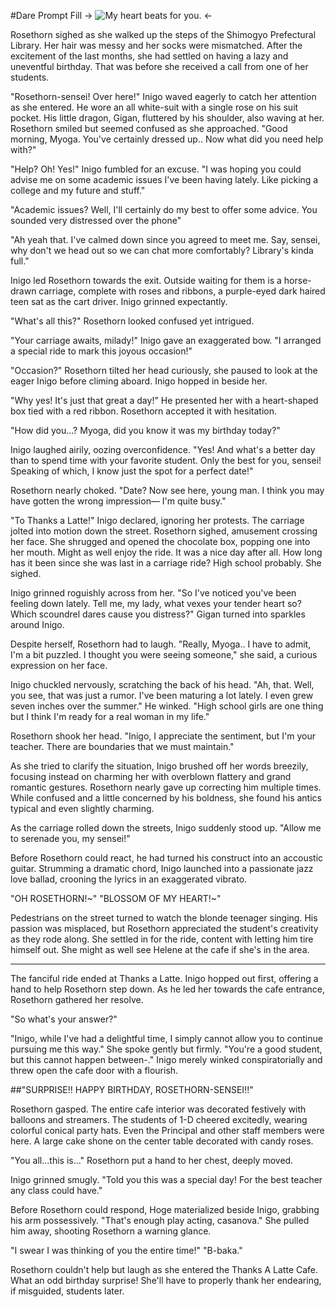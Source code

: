#Dare Prompt Fill
-> ![My heart beats for you.](https://31.media.tumblr.com/112c58519007f71fe23b7615f759b668/tumblr_inline_n6gk4sQG4T1sdgkr8.gif) <-

Rosethorn sighed as she walked up the steps of the Shimogyo Prefectural Library. Her hair was messy and her socks were mismatched. After the excitement of the last months, she had settled on having a lazy and uneventful birthday. That was before she received a call from one of her students.

"Rosethorn-sensei! Over here!" Inigo waved eagerly to catch her attention as she entered. He wore an all white-suit with a single rose on his suit pocket. His little dragon, Gigan, fluttered by his shoulder, also waving at her. Rosethorn smiled but seemed confused as she approached. "Good morning, Myoga. You've certainly dressed up.. Now what did you need help with?"

"Help? Oh! Yes!" Inigo fumbled for an excuse. "I was hoping you could advise me on some academic issues I've been having lately. Like picking a college and my future and stuff."

"Academic issues? Well, I'll certainly do my best to offer some advice. You sounded very distressed over the phone"

"Ah yeah that. I've calmed down since you agreed to meet me. Say, sensei, why don't we head out so we can chat more comfortably? Library's kinda full." 

Inigo led Rosethorn towards the exit. Outside waiting for them is a horse-drawn carriage, complete with roses and ribbons, a purple-eyed dark haired teen sat as the cart driver. Inigo grinned expectantly.

"What's all this?" Rosethorn looked confused yet intrigued.

"Your carriage awaits, milady!" Inigo gave an exaggerated bow. "I arranged a special ride to mark this joyous occasion!"

"Occasion?" Rosethorn tilted her head curiously, she paused to look at the eager Inigo before climing aboard. Inigo hopped in beside her.

"Why yes! It's just that great a day!" He presented her with a heart-shaped box tied with a red ribbon. Rosethorn accepted it with hesitation.

"How did you...? Myoga, did you know it was my birthday today?"

Inigo laughed airily, oozing overconfidence. "Yes! And what's a better day than to spend time with your favorite student. Only the best for you, sensei! Speaking of which, I know just the spot for a perfect date!"

Rosethorn nearly choked. "Date? Now see here, young man. I think you may have gotten the wrong impression— I'm quite busy."

"To Thanks a Latte!" Inigo declared, ignoring her protests. The carriage jolted into motion down the street. Rosethorn sighed, amusement crossing her face. She shrugged and opened the chocolate box, popping one into her mouth. Might as well enjoy the ride. It was a nice day after all. How long has it been since she was last in a carriage ride? High school probably. She sighed.

Inigo grinned roguishly across from her. "So I've noticed you've been feeling down lately. Tell me, my lady, what vexes your tender heart so? Which scoundrel dares cause you distress?" Gigan turned into sparkles around Inigo.

Despite herself, Rosethorn had to laugh. "Really, Myoga.. I have to admit, I'm a bit puzzled. I thought you were seeing someone," she said, a curious expression on her face.

Inigo chuckled nervously, scratching the back of his head. "Ah, that. Well, you see, that was just a rumor. I've been maturing a lot lately. I even grew seven inches over the summer." He winked. "High school girls are one thing but I think I'm ready for a real woman in my life." 

Rosethorn shook her head. "Inigo, I appreciate the sentiment, but I'm your teacher. There are boundaries that we must maintain."

As she tried to clarify the situation, Inigo brushed off her words breezily, focusing instead on charming her with overblown flattery and grand romantic gestures. Rosethorn nearly gave up correcting him multiple times. While confused and a little concerned by his boldness, she found his antics typical and even slightly charming.

As the carriage rolled down the streets, Inigo suddenly stood up. "Allow me to serenade you, my sensei!"

Before Rosethorn could react, he had turned his construct into an accoustic guitar. Strumming a dramatic chord, Inigo launched into a passionate jazz love ballad, crooning the lyrics in an exaggerated vibrato. 

"OH ROSETHORN!~"
"BLOSSOM OF MY HEART!~"

Pedestrians on the street turned to watch the blonde teenager singing. His passion was misplaced, but Rosethorn appreciated the student's creativity as they rode along. She settled in for the ride, content with letting him tire himself out. She might as well see Helene at the cafe if she's in the area.

***

The fanciful ride ended at Thanks a Latte. Inigo hopped out first, offering a hand to help Rosethorn step down. As he led her towards the cafe entrance, Rosethorn gathered her resolve.

"So what's your answer?"

"Inigo, while I've had a delightful time, I simply cannot allow you to continue pursuing me this way." She spoke gently but firmly. "You're a good student, but this cannot happen between-." Inigo merely winked conspiratorially and threw open the cafe door with a flourish.

##"SURPRISE!! HAPPY BIRTHDAY, ROSETHORN-SENSEI!!"

Rosethorn gasped. The entire cafe interior was decorated festively with balloons and streamers. The students of 1-D cheered excitedly, wearing colorful conical party hats. Even the Principal and other staff members were here. A large cake shone on the center table decorated with candy roses.

"You all...this is..." Rosethorn put a hand to her chest, deeply moved.

Inigo grinned smugly. "Told you this was a special day! For the best teacher any class could have."

Before Rosethorn could respond, Hoge materialized beside Inigo, grabbing his arm possessively. "That's enough play acting, casanova." She pulled him away, shooting Rosethorn a warning glance. 

"I swear I was thinking of you the entire time!"
"B-baka."

Rosethorn couldn't help but laugh as she entered the Thanks A Latte Cafe. What an odd birthday surprise! She'll have to properly thank her endearing, if misguided, students later.